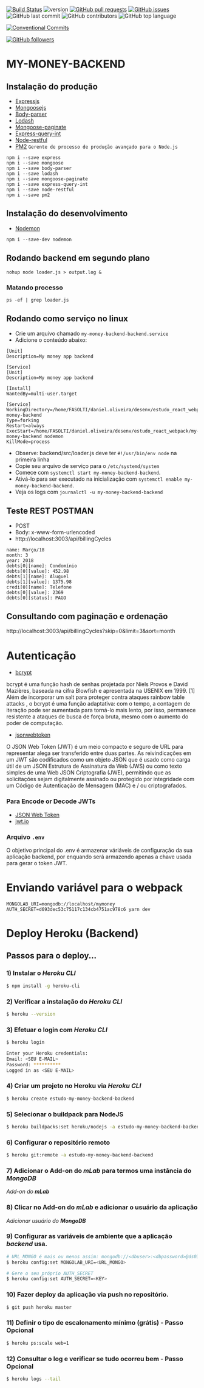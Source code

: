 [![Build Status](https://travis-ci.org/danielso2007/my-money-backend.svg?branch=master)](https://travis-ci.org/danielso2007/my-money-backend)
![version](https://img.shields.io/badge/version-1.0.0-blue.svg)
[![GitHub pull requests](https://img.shields.io/github/issues-pr-raw/danielso2007/my-money-backend.svg)](https://github.com/danielso2007/my-money-backend/pulls)
[![GitHub issues](https://img.shields.io/github/issues/danielso2007/my-money-backend.svg)](https://github.com/danielso2007/my-money-backend/issues?q=is%3Aopen+is%3Aissue)
![GitHub last commit](https://img.shields.io/github/last-commit/danielso2007/my-money-backend.svg)
![GitHub contributors](https://img.shields.io/github/contributors/danielso2007/my-money-backend.svg)
![GitHub top language](https://img.shields.io/github/languages/top/danielso2007/my-money-backend.svg)

[![Conventional Commits](https://img.shields.io/badge/Conventional%20Commits-1.0.0-yellow.svg)](https://conventionalcommits.org)

[![GitHub followers](https://img.shields.io/github/followers/danielso2007.svg?label=Follow&style=social)](https://github.com/danielso2007?tab=followers)

# MY-MONEY-BACKEND

## Instalação do produção

- [Expressjs](https://expressjs.com/pt-br/)
- [Mongoosejs](https://mongoosejs.com/)
- [Body-parser](https://www.npmjs.com/package/body-parser)
- [Lodash](https://lodash.com/)
- [Mongoose-paginate](https://github.com/edwardhotchkiss/mongoose-paginate)
- [Express-query-int](https://www.npmjs.com/package/express-query-int)
- [Node-restful](https://github.com/baugarten/node-restful)
- [PM2](http://pm2.keymetrics.io/) `Gerente de processo de produção avançado para o Node.js`

```shell
npm i --save express
npm i --save mongoose
npm i --save body-parser
npm i --save lodash
npm i --save mongoose-paginate
npm i --save express-query-int
npm i --save node-restful
npm i --save pm2
```

## Instalação do desenvolvimento

- [Nodemon](https://nodemon.io/)

```shell
npm i --save-dev nodemon
```

## Rodando backend em segundo plano

```shell
nohup node loader.js > output.log &
```
### Matando processo

```shell
ps -ef | grep loader.js
```

## Rodando como serviço no linux

- Crie um arquivo chamado `my-money-backend-backend.service`
- Adicione o conteúdo abaixo:
```shell
[Unit]
Description=My money app backend

[Service]
[Unit]
Description=My money app backend

[Install]
WantedBy=multi-user.target

[Service]
WorkingDirectory=/home/FASOLTI/daniel.oliveira/desenv/estudo_react_webpack/my-money-backend
Type=forking
Restart=always
ExecStart=/home/FASOLTI/daniel.oliveira/desenv/estudo_react_webpack/my-money-backend nodemon
KillMode=process
```
- Observe: backend/src/loader.js deve ter `#!/usr/bin/env node` na primeira linha
- Copie seu arquivo de serviço para o `/etc/systemd/system`
- Comece com `systemctl start my-money-backend-backend`.
- Ativá-lo para ser executado na inicialização com `systemctl enable my-money-backend-backend`.
- Veja os logs com `journalctl -u my-money-backend-backend`

## Teste REST POSTMAN
- POST
- Body: x-www-form-urlencoded
- http://localhost:3003/api/billingCycles

```
name: Março/18
month: 3
year: 2018
debts[0][name]: Condomínio
debts[0][value]: 452.98
debts[1][name]: Aluguel
debts[1][value]: 1375.98
credi[0][name]: Telefone
debts[0][value]: 2369
debts[0][status]: PAGO
```

## Consultando com paginação e ordenação

http://localhost:3003/api/billingCycles?skip=0&limit=3&sort=month


# Autenticação

- [bcrypt](https://www.npmjs.com/package/bcrypt)

bcrypt é uma função hash de senhas projetada por Niels Provos e David Mazières, baseada na cifra Blowfish e apresentada na USENIX em 1999. [1] Além de incorporar um salt para proteger contra ataques rainbow table attacks , o bcrypt é uma função adaptativa: com o tempo, a contagem de iteração pode ser aumentada para torná-lo mais lento, por isso, permanece resistente a ataques de busca de força bruta, mesmo com o aumento do poder de computação.

- [jsonwebtoken](https://www.npmjs.com/package/jsonwebtoken)

O JSON Web Token (JWT) é um meio compacto e seguro de URL para representar alega ser transferido entre duas partes. As reivindicações em um JWT são codificados como um objeto JSON que é usado como carga útil de um JSON
Estrutura de Assinatura da Web (JWS) ou como texto simples de uma Web JSON Criptografia (JWE), permitindo que as solicitações sejam digitalmente assinado ou protegido por integridade com um Código de Autenticação de Mensagem (MAC) e / ou criptografados.

### Para Encode or Decode JWTs

- [JSON Web Token](https://www.jsonwebtoken.io/)
- [jwt.io](https://jwt.io/)

### Arquivo `.env`

O objetivo principal do .env é armazenar váriáveis de configuração da sua aplicação backend, por enquando será armazendo apenas a chave usada para gerar o token JWT.

# Enviando variável para o webpack

`MONGOLAB_URI=mongodb://localhost/mymoney AUTH_SECRET=d693dec53c75117c134cb4751ac978c6 yarn dev`

# Deploy Heroku (Backend)

## Passos para o deploy...

### 1) Instalar o _Heroku CLI_

```bash
$ npm install -g heroku-cli
```
### 2) Verificar a instalação do _Heroku CLI_

```bash
$ heroku --version
```

### 3) Efetuar o login com _Heroku CLI_

```bash
$ heroku login

Enter your Heroku credentials:
Email: <SEU E-MAIL>
Password: **********
Logged in as <SEU E-MAIL>
```

### 4) Criar um projeto no Heroku via _Heroku CLI_

```bash
$ heroku create estudo-my-money-backend-backend
```

### 5) Selecionar o buildpack para NodeJS

```bash
$ heroku buildpacks:set heroku/nodejs -a estudo-my-money-backend-backend
```

### 6) Configurar o repositório remoto

```bash
$ heroku git:remote -a estudo-my-money-backend-backend
```

### 7) Adicionar o Add-on do **_mLab_** para termos uma instância do **_MongoDB_**

*Add-on do **_mLab_***

### 8) Clicar no Add-on do **_mLab_** e adicionar o usuário da aplicação

*Adicionar usuário do **_MongoDB_***

### 9) Configurar as variáveis de ambiente que a aplicação **_backend_** usa.

```bash
# URL_MONGO é mais ou menos assim: mongodb://<dbuser>:<dbpassword>@ds037215.mlab.com:37215/heroku_n8633ft5
$ heroku config:set MONGOLAB_URI=<URL_MONGO>

# Gere o seu próprio AUTH_SECRET
$ heroku config:set AUTH_SECRET=<KEY>
```

### 10) Fazer deploy da aplicação via **push** no repositório.

```bash
$ git push heroku master
```

### 11) Definir o tipo de escalonamento mínimo (grátis) - Passo **Opcional**

```bash
$ heroku ps:scale web=1
```

### 12) Consultar o log e verificar se tudo ocorreu bem - Passo **Opcional**

```bash
$ heroku logs --tail
```